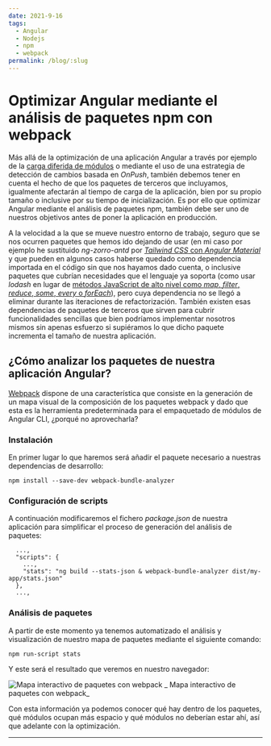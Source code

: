 ```yaml
---
date: 2021-9-16
tags:
  - Angular
  - Nodejs
  - npm
  - webpack
permalink: /blog/:slug
---
```

 
# Optimizar Angular mediante el análisis de paquetes npm con webpack
 
<social-share class="social-share--header" />
 
Más allá de la optimización de una aplicación Angular a través por ejemplo de la [carga diferida de módulos](/blog/arquitectura-buenas-practicas-angular/#carga-diferida) o mediante el uso de una estrategia de detección de cambios basada en _OnPush_, también debemos tener en cuenta el hecho de que los paquetes de terceros que incluyamos, igualmente afectarán al tiempo de carga de la aplicación, bien por su propio tamaño o inclusive por su tiempo de inicialización. Es por ello que optimizar Angular mediante el análisis de paquetes npm, también debe ser uno de nuestros objetivos antes de poner la aplicación en producción.

A la velocidad a la que se mueve nuestro entorno de trabajo, seguro que se nos ocurren paquetes que hemos ido dejando de usar (en mi caso por ejemplo he sustituido _ng-zorro-antd_ por [_Tailwind CSS_ con _Angular Material_](/blog/integrar-tailwind-css-angular-material/) y que pueden en algunos casos haberse quedado como dependencia importada en el código sin que nos hayamos dado cuenta, o inclusive paquetes que cubrían necesidades que el lenguaje ya soporta (como usar _lodash_ en lugar de [métodos JavaScript de alto nivel como _map_, _filter_, _reduce_, _some_, _every_ o _forEach_](/blog/optimizar-bucles-javascript/)), pero cuya dependencia no se llegó a eliminar durante las iteraciones de refactorización. También existen esas dependencias de paquetes de terceros que sirven para cubrir funcionalidades sencillas que bien podríamos implementar nosotros mismos sin apenas esfuerzo si supiéramos lo que dicho paquete incrementa el tamaño de nuestra aplicación.

## ¿Cómo analizar los paquetes de nuestra aplicación Angular?
 
[Webpack](/blog/usar-webpack-4-transformar-empaquetar-recursos-aplicacion-web/) dispone de una característica que consiste en la generación de un mapa visual de la composición de los paquetes webpack y dado que esta es la herramienta predeterminada para el empaquetado de módulos de Angular CLI, ¿porqué no aprovecharla?

### Instalación
En primer lugar lo que haremos será añadir el paquete necesario a nuestras dependencias de desarrollo:

`npm install --save-dev webpack-bundle-analyzer`

### Configuración de scripts
A continuación modificaremos el fichero _package.json_ de nuestra aplicación para simplificar el proceso de generación del análisis de paquetes:

``` JS
  ...,
  "scripts": {
    ...,
    "stats": "ng build --stats-json & webpack-bundle-analyzer dist/my-app/stats.json"
  },
  ...,
```

### Análisis de paquetes
A partir de este momento ya tenemos automatizado el análisis y visualización de nuestro mapa de paquetes mediante el siguiente comando:

`npm run-script stats`

Y este será el resultado que veremos en nuestro navegador:

![Mapa interactivo de paquetes con webpack](https://cloud.githubusercontent.com/assets/302213/20628702/93f72404-b338-11e6-92d4-9a365550a701.gif)
_ Mapa interactivo de paquetes con webpack_

Con esta información ya podemos conocer qué hay dentro de los paquetes, qué módulos ocupan más espacio y qué módulos no deberían estar ahí, así que adelante con la optimización.

---
<social-share class="social-share--footer" />
